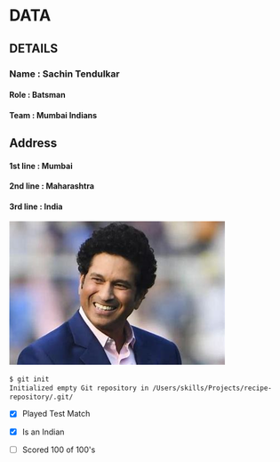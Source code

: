 # DATA
## DETAILS
### Name : Sachin Tendulkar
#### Role : Batsman
#### Team : Mumbai Indians

## Address
#### 1st line : Mumbai
#### 2nd line : Maharashtra
#### 3rd line : India

![Image Of Sachin Tendulakr](https://github.com/darshankumardk2002/skills-introduction-to-github/blob/Darshan/OIP.jpeg)

```
$ git init
Initialized empty Git repository in /Users/skills/Projects/recipe-repository/.git/
```
- [x] Played Test Match
- [x] Is an Indian
- [ ] Scored 100 of 100's

